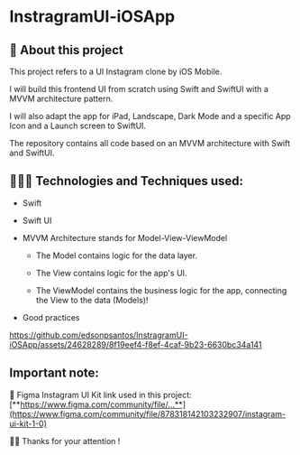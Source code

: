 # InstragramUI-iOSApp

## 📱 About this project
This project refers to a UI Instagram clone by iOS Mobile.

I will build this frontend UI from scratch using Swift and SwiftUI with a MVVM architecture pattern. 

I will also adapt the app for iPad, Landscape, Dark Mode and a specific App Icon and a Launch screen to SwiftUI.

The repository contains all code based on an MVVM architecture with Swift and SwiftUI.

##  👨🏽‍💻 Technologies and Techniques used:
* Swift
* Swift UI
* MVVM Architecture stands for Model-View-ViewModel
  
   - The Model contains logic for the data layer.
  
   - The View contains logic for the app's UI.
  
   - The ViewModel contains the business logic for the app, connecting the View to the data (Models)!
* Good practices



https://github.com/edsonpsantos/InstragramUI-iOSApp/assets/24628289/8f19eef4-f8ef-4caf-9b23-6630bc34a141



## Important note:
🔗 Figma Instagram UI Kit link used in this project: [**https://www.figma.com/community/file/...**](https://www.figma.com/community/file/878318142103232907/instagram-ui-kit-1-0)



🙏🏽 Thanks for your attention ! 
